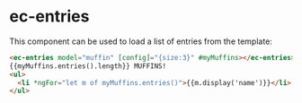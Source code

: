 # ec-entries

This component can be used to load a list of entries from the template:

```html
<ec-entries model="muffin" [config]="{size:3}" #myMuffins></ec-entries>
{{myMuffins.entries().length}} MUFFINS!
<ul>
  <li *ngFor="let m of myMuffins.entries()">{{m.display('name')}}</li>
</ul>
```
